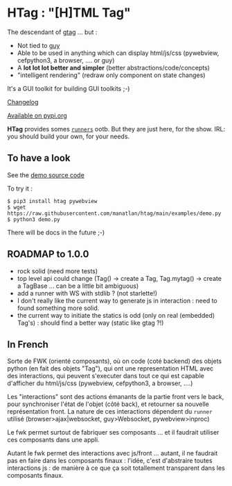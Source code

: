 # HTag : "[H]TML Tag"

The descendant of [gtag](https://github.com/manatlan/gtag) ... but :

 * Not tied to [guy](https://github.com/manatlan/guy)
 * Able to be used in anything which can display html/js/css (pywebview, cefpython3, a browser, .... or guy)
 * A **lot lot lot better and simpler** (better abstractions/code/concepts)
 * "intelligent rendering" (redraw only component on state changes)

It's a GUI toolkit for building GUI toolkits ;-)

[Changelog](changelog.md)

[Available on pypi.org](https://pypi.org/project/htag/)

**HTag** provides somes [`runners`](htag/runners) ootb. But they are just here, for the show. IRL: you should build your own, for your needs.

## To have a look

See the [demo source code](https://github.com/manatlan/htag/blob/main/examples/demo.py)

To try it :

    $ pip3 install htag pywebview
    $ wget https://raw.githubusercontent.com/manatlan/htag/main/examples/demo.py
    $ python3 demo.py

There will be docs in the future ;-)

## ROADMAP to 1.0.0

 * rock solid (need more tests)
 * top level api could change (Tag() -> create a Tag, Tag.mytag() -> create a TagBase ... can be a little bit ambiguous)
 * add a runner with WS with stdlib ? (not starlette!)
 * I don't really like the current way to generate js in interaction : need to found something more solid.
 * the current way to initiate the statics is odd (only on real (embedded) Tag's) : should find a better way (static like gtag ?!)

## In French
Sorte de FWK (orienté composants), où on code (coté backend) des objets python (en fait des objets "Tag"), qui ont une representation HTML avec des interactions, qui peuvent s'executer dans tout ce qui est capable d'afficher du html/js/css (pywebview, cefpython3, a browser, ....)

Les "interactions" sont des actions émanants de la partie front vers le back, pour synchroniser l'état de l'objet (côté back), et retourner sa nouvelle représentation front.
La nature de ces interactions dépendent du `runner` utilisé (browser>ajax|websocket, guy>Websocket, pywebview>inproc)

Le fwk permet surtout de fabriquer ses composants ... et il faudrait utiliser ces composants dans une appli.

Autant le fwk permet des interactions avec js/front ... autant, il ne faudrait pas en faire dans les composants finaux : l'idée, c'est d'abstraire toutes interactions js : de manière à ce que ça soit totallement transparent dans les composants finaux.

